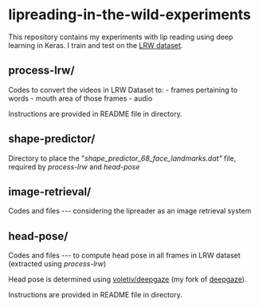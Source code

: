 # lipreading-in-the-wild-experiments

This repository contains my experiments with lip reading using deep learning in Keras. I train and test on the [LRW dataset](http://www.robots.ox.ac.uk/~vgg/data/lip_reading/).

## process-lrw/

Codes to convert the videos in LRW Dataset to:
    - frames pertaining to words
    - mouth area of those frames
    - audio 

Instructions are provided in README file in directory.

## shape-predictor/

Directory to place the "_shape\_predictor\_68\_face\_landmarks.dat"_ file, required by _process-lrw_ and _head-pose_

## image-retrieval/

Codes and files --- considering the lipreader as an image retrieval system

## head-pose/

Codes and files --- to compute head pose in all frames in LRW dataset (extracted using _process-lrw_)

Head pose is determined using [voletiv/deepgaze](https://github.com/voletiv/deepgaze) (my fork of [deepgaze](https://github.com/mpatacchiola/deepgaze)).

Instructions are provided in README file in directory.

